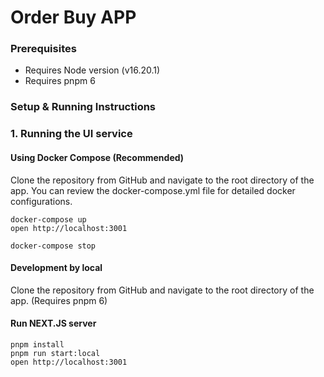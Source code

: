 
# Order Buy APP

### Prerequisites
*  Requires Node version (v16.20.1)
*  Requires pnpm 6


### Setup & Running Instructions

### 1. Running the UI service

  #### Using Docker Compose (Recommended)
  Clone the repository from GitHub and navigate to the root directory of the app.
  You can review the docker-compose.yml file for detailed docker configurations.

  ```
  docker-compose up
  open http://localhost:3001

  docker-compose stop
  ```

  #### Development by local
  Clone the repository from GitHub and navigate to the root directory of the app.
  (Requires pnpm 6)

  #### Run NEXT.JS server
  ```
  pnpm install
  pnpm run start:local
  open http://localhost:3001
  ```